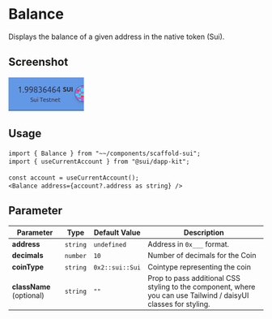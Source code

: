 # Balance

Displays the balance of a given address in the native token (Sui).

## Screenshot
![Balance Example](../../static/img/balance.png)

## Usage

```tsx
import { Balance } from "~~/components/scaffold-sui";
import { useCurrentAccount } from "@sui/dapp-kit";

const account = useCurrentAccount();
<Balance address={account?.address as string} />
```

## Parameter
| Parameter                | Type     | Default Value | Description                                                                                                               |
| ------------------------ | -------- | ------------- | ------------------------------------------------------------------------------------------------------------------------- |
| **address**              | `string` | `undefined`   | Address in `0x___` format. |
| **decimals**             | `number` | `10`          | Number of decimals for the Coin |
| **coinType**             | `string` | `0x2::sui::Sui` | Cointype representing the coin |
| **className** (optional) | `string` | `""`          | Prop to pass additional CSS styling to the component, where you can use Tailwind / daisyUI classes for styling. |
